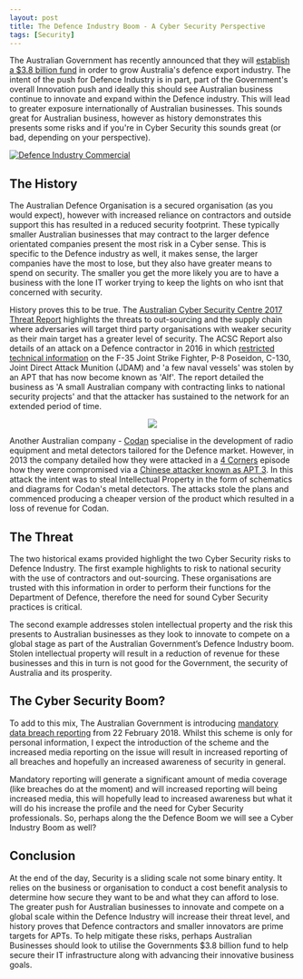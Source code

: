 ```yaml
---
layout: post
title: The Defence Industry Boom - A Cyber Security Perspective
tags: [Security]
---
```

The Australian Government has recently announced that they will [establish a $3.8 billion fund](https://www.sbs.com.au/news/defence-exports-turnbull-unveils-3-8b-fund-to-boost-foreign-sales-of-australian-arms) in order to grow Australia's defence export industry. The intent of the push for Defence Industry is in part, part of the Government's overall Innovation push and ideally this should see Australian business continue to innovate and expand within the Defence industry. This will lead to greater exposure internationally of Australian businesses. This sounds great for Australian business, however as history demonstrates this presents some risks and if you're in Cyber Security this sounds great (or bad, depending on your perspective).

  [![Defence Industry Commercial](https://www.youtube.com/watch?v=iozafJx9244/0.jpg)](https://www.youtube.com/watch?v=iozafJx9244)

## The History
The Australian Defence Organisation is a secured organisation (as you would expect), however with increased reliance on contractors and outside support this has resulted in a reduced security footprint. These typically smaller Australian businesses that may contract to the larger defence orientated companies present the most risk in a Cyber sense. This is specific to the Defence industry as well, it makes sense, the larger companies have the most to lose, but they also have greater means to spend on security. The smaller you get the more likely you are to have a business with the lone IT worker trying to keep the lights on who isnt that concerned with security. 

History proves this to be true. The [Australian Cyber Security Centre 2017 Threat Report](https://www.acsc.gov.au/publications/ACSC_Threat_Report_2017.pdf) highlights the threats to out-sourcing and the supply chain where adversaries will target third party organisations with weaker security as their main target has a greater level of security. The ACSC Report also details of an attack on a Defence contractor in 2016 in which [restricted technical information](http://www.zdnet.com/article/secret-f-35-p-8-c-130-data-stolen-in-australian-defence-contractor-hack/) on the F-35 Joint Strike Fighter, P-8 Poseidon, C-130, Joint Direct Attack Munition (JDAM) and 'a few naval vessels' was stolen by an APT that has now become known as 'Alf'. The report detailed the business as 'A small Australian company with contracting links to national security projects' and that the attacker has sustained to the network for an extended period of time. 

<p align="center">
  <img src="http://cdn.akamai.steamstatic.com/steamcommunity/public/images/avatars/65/654745850a89633359b2bd909eb17d9204443aa4_full.jpg">
</p>

Another Australian company - [Codan](http://codan.com.au/) specialise in the development of radio equipment and metal detectors tailored for the Defence market. However, in 2013 the company detailed how they were attacked in a [4 Corners](http://www.abc.net.au/4corners/hacked/4717206) episode how they were compromised via a [Chinese attacker known as APT 3](http://www.smh.com.au/business/codan-fights-back-after-chinese-hackers-stole-metal-detector-designs-20150624-ghx36t). In this attack the intent was to steal Intellectual Property in the form of schematics and diagrams for Codan's metal detectors. The attacks stole the plans and commenced producing a cheaper version of the product which resulted in a loss of revenue for Codan. 

## The Threat
The two historical exams provided highlight the two Cyber Security risks to Defence Industry. The first example highlights to risk to national security with the use of contractors and out-sourcing. These organisations are trusted with this information in order to perform their functions for the Department of Defence, therefore the need for sound Cyber Security practices is critical. 

The second example addresses stolen intellectual property and the risk this presents to Australian businesses as they look to innovate to compete on a global stage as part of the Australian Government’s Defence Industry boom. Stolen intellectual property will result in a reduction of revenue for these businesses and this in turn is not good for the Government, the security of Australia and its prosperity. 

## The Cyber Security Boom?
To add to this mix, The Australian Government is introducing [mandatory data breach reporting](https://www.oaic.gov.au/privacy-law/privacy-act/notifiable-data-breaches-scheme) from 22 February 2018. Whilst this scheme is only for personal information, I expect the introduction of the scheme and the increased media reporting on the issue will result in increased reporting of all breaches and hopefully an increased awareness of security in general. 

Mandatory reporting will generate a significant amount of media coverage (like breaches do at the moment) and will increased reporting will being increased media, this will hopefully lead to increased awareness but what it will do his increase the profile and the need for Cyber Security professionals. So, perhaps along the the Defence Boom we will see a Cyber Industry Boom as well?

## Conclusion
At the end of the day, Security is a sliding scale not some binary entity. It relies on the business or organisation to conduct a cost benefit analysis to determine how secure they want to be and what they can afford to lose. The greater push for Australian businesses to innovate and compete on a global scale within the Defence Industry will increase their threat level, and history proves that Defence contractors and smaller innovators are prime targets for APTs. To help mitigate these risks, perhaps Australian Businesses should look to utilise the Governments $3.8 billion fund to help secure their IT infrastructure along with advancing their innovative business goals.
